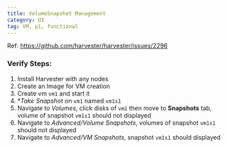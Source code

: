 ```yaml
---
title: VolumeSnapshot Management
category: UI
tag: VM, p1, functional
---
```

Ref: https://github.com/harvester/harvester/issues/2296


### Verify Steps:
1. Install Harvester with any nodes
1. Create an Image for VM creation
1. Create vm `vm1` and start it
1. **Take Snapshot* on `vm1` named `vm1s1`
1. Navigate to _Volumes_, click disks of `vm1` then move to **Snapshots** tab, volume of snapshot `vm1s1` should not displayed
1. Navigate to _Advanced/Volume Snapshots_, volumes of snapshot `vm1s1` should not displayed
1. Navigate to _Advanced/VM Snapshots_, snapshot `vm1s1` should displayed
